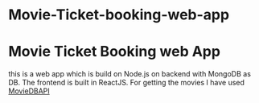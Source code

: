 # Movie-Ticket-booking-web-app




<h1>Movie Ticket Booking web App</h1>


<p>this is a web app which is build on Node.js on backend with MongoDB as DB. The frontend is built in ReactJS. For getting the movies I have used <a href="https://developers.themoviedb.org/3/getting-started/introduction">MovieDBAPI</a> </p>


